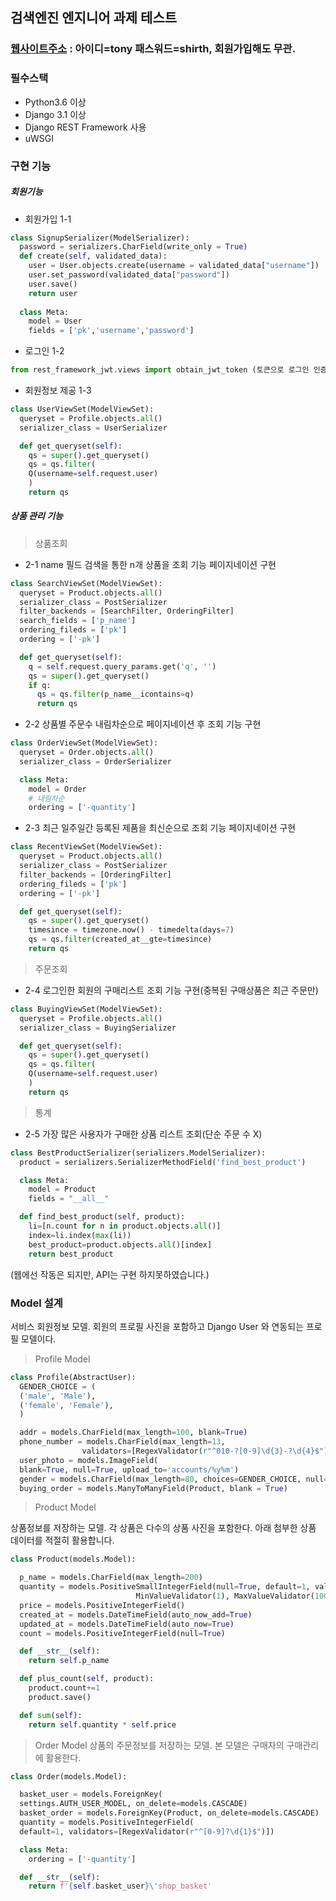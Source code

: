 
## 검색엔진 엔지니어 과제 테스트


### [웹사이트주소](https://gwanholee.azurewebsites.net/)  : 아이디=tony 패스워드=shirth, 회원가입해도 무관.



### 필수스택
* Python3.6 이상
* Django 3.1 이상
* Django REST Framework 사용
* uWSGI

### 구현 기능

##### 회원기능
* 회원가입 1-1

```py
class SignupSerializer(ModelSerializer):
  password = serializers.CharField(write_only = True)
  def create(self, validated_data):
    user = User.objects.create(username = validated_data["username"])
    user.set_password(validated_data["password"])
    user.save()
    return user         
    
  class Meta:
    model = User
    fields = ['pk','username','password']
```


* 로그인 1-2

```py
from rest_framework_jwt.views import obtain_jwt_token (토큰으로 로그인 인증)
```

* 회원정보 제공 1-3

```py
class UserViewSet(ModelViewSet):
  queryset = Profile.objects.all()
  serializer_class = UserSerializer

  def get_queryset(self):
    qs = super().get_queryset()
    qs = qs.filter(
    Q(username=self.request.user)
    )
    return qs
```


##### 상품 관리 기능 
> 상품조회 
* 2-1 name 필드 검색을 통한 n개 상품을 조회 기능 페이지네이션 구현

```py
class SearchViewSet(ModelViewSet):
  queryset = Product.objects.all()
  serializer_class = PostSerializer
  filter_backends = [SearchFilter, OrderingFilter]
  search_fields = ['p_name']
  ordering_fileds = ['pk']
  ordering = ['-pk']

  def get_queryset(self):
    q = self.request.query_params.get('q', '')
    qs = super().get_queryset()
    if q:
      qs = qs.filter(p_name__icontains=q)
      return qs
```


* 2-2 상품별 주문수 내림차순으로 페이지네이션 후 조회 기능 구현

```py
class OrderViewSet(ModelViewSet):
  queryset = Order.objects.all()
  serializer_class = OrderSerializer

  class Meta:
    model = Order
    # 내림차순
    ordering = ['-quantity']
```


* 2-3 최근 일주일간 등록된 제품을 최신순으로 조회 기능 페이지네이션 구현
```py
class RecentViewSet(ModelViewSet):
  queryset = Product.objects.all()
  serializer_class = PostSerializer
  filter_backends = [OrderingFilter]
  ordering_fileds = ['pk']
  ordering = ['-pk']

  def get_queryset(self):
    qs = super().get_queryset()
    timesince = timezone.now() - timedelta(days=7)
    qs = qs.filter(created_at__gte=timesince)
    return qs
```


> 주문조회  
*  2-4 로그인한 회원의 구매리스트 조회 기능 구현(중복된 구매상품은 최근 주문만)

```py
class BuyingViewSet(ModelViewSet):
  queryset = Profile.objects.all()
  serializer_class = BuyingSerializer

  def get_queryset(self):
    qs = super().get_queryset()
    qs = qs.filter(
    Q(username=self.request.user)
    )
    return qs
```


> 통계
* 2-5 가장 많은 사용자가 구매한 상품 리스트 조회(단순 주문 수 X)

```py
class BestProductSerializer(serializers.ModelSerializer):
  product = serializers.SerializerMethodField('find_best_product')

  class Meta:
    model = Product
    fields = "__all__"

  def find_best_product(self, product):
    li=[n.count for n in product.objects.all()]
    index=li.index(max(li))
    best_product=product.objects.all()[index]
    return best_product
```
(웹에선 작동은 되지만, API는 구현 하지못하였습니다.)


### Model 설계

서비스 회원정보 모델. 회원의 프로필 사진을 포함하고 Django User 와 연동되는 프로필 모델이다.

> Profile Model

```py
class Profile(AbstractUser):
  GENDER_CHOICE = (
  ('male', 'Male'),
  ('female', 'Female'),
  )

  addr = models.CharField(max_length=100, blank=True)
  phone_number = models.CharField(max_length=13,
                validators=[RegexValidator(r"^010-?[0-9]\d{3}-?\d{4}$")], blank = True)
  user_photo = models.ImageField(
  blank=True, null=True, upload_to='accounts/%y%m')
  gender = models.CharField(max_length=80, choices=GENDER_CHOICE, null=True)
  buying_order = models.ManyToManyField(Product, blank = True)
```

> Product Model

상품정보를 저장하는 모델. 각 상품은 다수의 상품 사진을 포함한다. 아래 첨부한 상품 데이터를 적절히 활용합니다.

```py
class Product(models.Model):

  p_name = models.CharField(max_length=200)
  quantity = models.PositiveSmallIntegerField(null=True, default=1, validators=[
                            MinValueValidator(1), MaxValueValidator(100)])
  price = models.PositiveIntegerField()
  created_at = models.DateTimeField(auto_now_add=True)
  updated_at = models.DateTimeField(auto_now=True)
  count = models.PositiveIntegerField(null=True)

  def __str__(self):
    return self.p_name

  def plus_count(self, product):
    product.count+=1
    product.save()

  def sum(self):
    return self.quantity * self.price
```


> Order Model
상품의 주문정보를 저장하는 모델. 본 모델은 구매자의 구매관리 에 활용한다.

```py
class Order(models.Model):

  basket_user = models.ForeignKey(
  settings.AUTH_USER_MODEL, on_delete=models.CASCADE)
  basket_order = models.ForeignKey(Product, on_delete=models.CASCADE)
  quantity = models.PositiveIntegerField(
  default=1, validators=[RegexValidator(r"^[0-9]?\d{1}$")])

  class Meta:
    ordering = ['-quantity']

  def __str__(self):
    return f'{self.basket_user}\'shop_basket'
```




